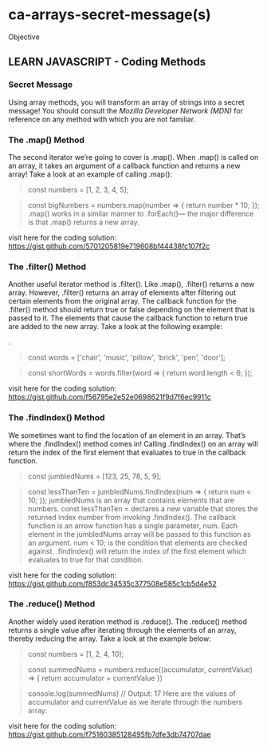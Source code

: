 # ca-arrays-secret-message(s)

Objective
## LEARN JAVASCRIPT  - Coding Methods

### Secret Message
Using array methods, you will transform an array of strings into a secret message!
You should consult the *Mozilla Developer Network (MDN)* 
for reference on any method with which you are not familiar.


### The .map() Method
The second iterator we’re going to cover is .map(). When .map() is called on an array, it takes an argument of a callback function and returns a new array! Take a look at an example of calling .map():

>const numbers = [1, 2, 3, 4, 5]; 
 
>const bigNumbers = numbers.map(number => {
  return number * 10;
>});
>.map() works in a similar manner to .forEach()— the major difference is that .map() returns a new array.
>

visit here for the coding solution:
https://gist.github.com/5701205819e719608bf44438fc107f2c


### The .filter() Method
Another useful iterator method is .filter(). Like .map(), .filter() returns a new array. However, .filter() returns an array of elements after filtering out certain elements from the original array. The callback function for the .filter() method should return true or false depending on the element that is passed to it. The elements that cause the callback function to return true are added to the new array. Take a look at the following example:

.
>const words = ['chair', 'music', 'pillow', 'brick', 'pen', 'door']; 
 
>const shortWords = words.filter(word => {
>  return word.length < 6;
>});
>
visit here for the coding solution:
https://gist.github.com/f56795e2e52e0698621f9d7f6ec9911c


### The .findIndex() Method
We sometimes want to find the location of an element in an array. That’s where the .findIndex() method comes in! Calling .findIndex() on an array will return the index of the first element that evaluates to true in the callback function.

>const jumbledNums = [123, 25, 78, 5, 9]; 
 
>const lessThanTen = jumbledNums.findIndex(num => {
>  return num < 10;
> });
jumbledNums is an array that contains elements that are numbers.
const lessThanTen = declares a new variable that stores the returned index number from invoking .findIndex().
The callback function is an arrow function has a single parameter, num. Each element in the jumbledNums array will be passed to this function as an argument.
num < 10; is the condition that elements are checked against. .findIndex() will return the index of the first element which evaluates to true for that condition.

visit here for the coding solution:
https://gist.github.com/f853dc34535c377508e585c1cb5d4e52


### The .reduce() Method
Another widely used iteration method is .reduce(). The .reduce() method returns a single value after iterating through the elements of an array, thereby reducing the array. Take a look at the example below:

>const numbers = [1, 2, 4, 10];
 
>const summedNums = numbers.reduce((accumulator, currentValue) => {
> return accumulator + currentValue
> })
 
> console.log(summedNums) // Output: 17
> Here are the values of accumulator and currentValue as we iterate through the numbers array:

visit here for the coding solution:
https://gist.github.com/f75160385128495fb7dfe3db74707dae
